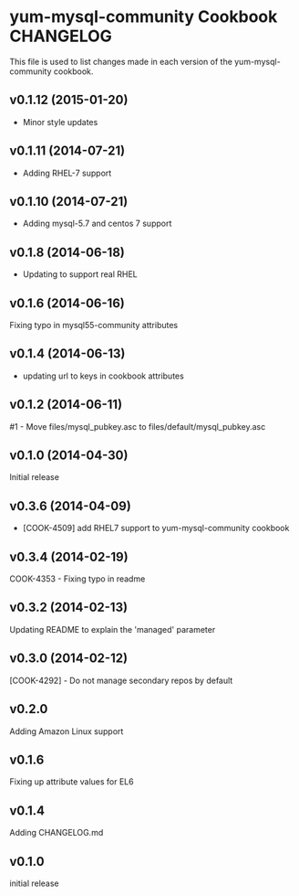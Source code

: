 yum-mysql-community Cookbook CHANGELOG
======================
This file is used to list changes made in each version of the yum-mysql-community cookbook.

v0.1.12 (2015-01-20)
-------------------
- Minor style updates

v0.1.11 (2014-07-21)
-------------------
- Adding RHEL-7 support

v0.1.10 (2014-07-21)
-------------------
- Adding mysql-5.7 and centos 7 support

v0.1.8 (2014-06-18)
-------------------
- Updating to support real RHEL

v0.1.6 (2014-06-16)
-------------------
Fixing typo in mysql55-community attributes


v0.1.4 (2014-06-13)
-------------------
- updating url to keys in cookbook attributes


v0.1.2 (2014-06-11)
-------------------
#1 - Move files/mysql_pubkey.asc to files/default/mysql_pubkey.asc


v0.1.0 (2014-04-30)
-------------------
Initial release


v0.3.6 (2014-04-09)
-------------------
- [COOK-4509] add RHEL7 support to yum-mysql-community cookbook


v0.3.4 (2014-02-19)
-------------------
COOK-4353 - Fixing typo in readme


v0.3.2 (2014-02-13)
-------------------
Updating README to explain the 'managed' parameter


v0.3.0 (2014-02-12)
-------------------
[COOK-4292] - Do not manage secondary repos by default


v0.2.0
------
Adding Amazon Linux support


v0.1.6
------
Fixing up attribute values for EL6


v0.1.4
------
Adding CHANGELOG.md


v0.1.0
------
initial release
